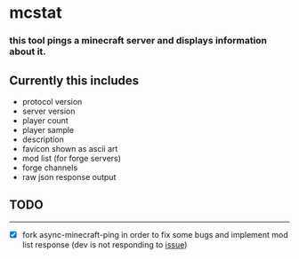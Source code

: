 # mcstat
### this tool pings a minecraft server and displays information about it. 
## Currently this includes
- protocol version
- server version
- player count
- player sample
- description
- favicon shown as ascii art
- mod list (for forge servers)
- forge channels
- raw json response output
## TODO
---
- [x] fork async-minecraft-ping in order to fix some bugs and implement mod list response (dev is not responding to [issue](https://github.com/jsvana/async-minecraft-ping/issues/3))
